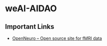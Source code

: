 # weAI-AIDAO

## Important Links

- [OpenNeuro – Open source site for fMRI data](https://openneuro.org)
